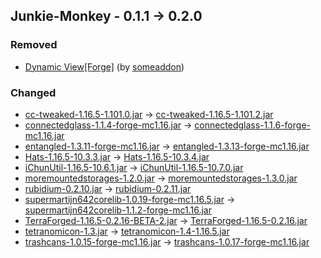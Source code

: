 ## Junkie-Monkey - 0.1.1 -> 0.2.0

### Removed

  * [Dynamic View[Forge]](https://www.curseforge.com/minecraft/mc-mods/dynamic-view) (by [someaddon](https://www.curseforge.com/members/someaddon/projects))

### Changed

  * [cc-tweaked-1.16.5-1.101.0.jar](https://www.curseforge.com/minecraft/mc-mods/cc-tweaked/files/4061944) -> [cc-tweaked-1.16.5-1.101.2.jar](https://www.curseforge.com/minecraft/mc-mods/cc-tweaked/files/4395617)
  * [connectedglass-1.1.4-forge-mc1.16.jar](https://www.curseforge.com/minecraft/mc-mods/connected-glass/files/3856665) -> [connectedglass-1.1.6-forge-mc1.16.jar](https://www.curseforge.com/minecraft/mc-mods/connected-glass/files/4293778)
  * [entangled-1.3.11-forge-mc1.16.jar](https://www.curseforge.com/minecraft/mc-mods/entangled/files/3776060) -> [entangled-1.3.13-forge-mc1.16.jar](https://www.curseforge.com/minecraft/mc-mods/entangled/files/4388779)
  * [Hats-1.16.5-10.3.3.jar](https://www.curseforge.com/minecraft/mc-mods/hats/files/3548423) -> [Hats-1.16.5-10.3.4.jar](https://www.curseforge.com/minecraft/mc-mods/hats/files/4397370)
  * [iChunUtil-1.16.5-10.6.1.jar](https://www.curseforge.com/minecraft/mc-mods/ichunutil/files/3803605) -> [iChunUtil-1.16.5-10.7.0.jar](https://www.curseforge.com/minecraft/mc-mods/ichunutil/files/4397363)
  * [moremountedstorages-1.2.0.jar](https://www.curseforge.com/minecraft/mc-mods/more-mounted-storages/files/3536361) -> [moremountedstorages-1.3.0.jar](https://www.curseforge.com/minecraft/mc-mods/more-mounted-storages/files/4396972)
  * [rubidium-0.2.10.jar](https://www.curseforge.com/minecraft/mc-mods/rubidium/files/3949659) -> [rubidium-0.2.11.jar](https://www.curseforge.com/minecraft/mc-mods/rubidium/files/4397474)
  * [supermartijn642corelib-1.0.19-forge-mc1.16.5.jar](https://www.curseforge.com/minecraft/mc-mods/supermartijn642s-core-lib/files/3863127) -> [supermartijn642corelib-1.1.2-forge-mc1.16.jar](https://www.curseforge.com/minecraft/mc-mods/supermartijn642s-core-lib/files/4393112)
  * [TerraForged-1.16.5-0.2.16-BETA-2.jar](https://www.curseforge.com/minecraft/mc-mods/terraforged/files/3460560) -> [TerraForged-1.16.5-0.2.16.jar](https://www.curseforge.com/minecraft/mc-mods/terraforged/files/4044290)
  * [tetranomicon-1.3.jar](https://www.curseforge.com/minecraft/mc-mods/tetranomicon/files/3349970) -> [tetranomicon-1.4-1.16.5.jar](https://www.curseforge.com/minecraft/mc-mods/tetranomicon/files/4393255)
  * [trashcans-1.0.15-forge-mc1.16.jar](https://www.curseforge.com/minecraft/mc-mods/trash-cans/files/3773705) -> [trashcans-1.0.17-forge-mc1.16.jar](https://www.curseforge.com/minecraft/mc-mods/trash-cans/files/4388720)

